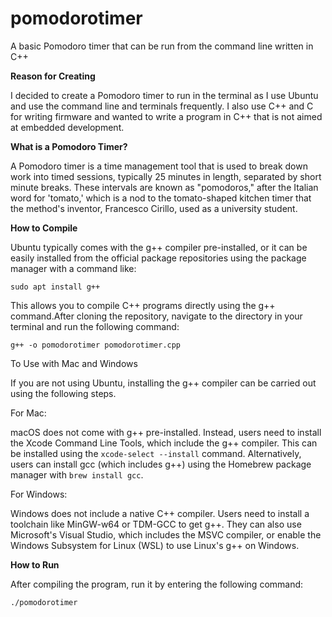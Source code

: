 # pomodorotimer
A basic Pomodoro timer that can be run from the command line written in C++

**Reason for Creating**

I decided to create a Pomodoro timer to run in the terminal as I use Ubuntu and use the command line and terminals frequently. I also use C++ and C for writing firmware and wanted to write a program in C++ that is not aimed at embedded development.

**What is a Pomodoro Timer?**

A Pomodoro timer is a time management tool that is used to break down work into timed sessions, typically 25 minutes in length, separated by short minute breaks. These intervals are known as "pomodoros," after the Italian word for 'tomato,' which is a nod to the tomato-shaped kitchen timer that the method's inventor, Francesco Cirillo, used as a university student.

**How to Compile**

Ubuntu typically comes with the g++ compiler pre-installed, or it can be easily installed from the official package repositories using the package manager with a command like:

`sudo apt install g++`

This allows you to compile C++ programs directly using the g++ command.After cloning the repository, navigate to the directory in your terminal and run the following command:

`g++ -o pomodorotimer pomodorotimer.cpp`

To Use with Mac and Windows

If you are not using Ubuntu, installing the g++ compiler can be carried out using the following steps.

For Mac:

macOS does not come with g++ pre-installed. Instead, users need to install the Xcode Command Line Tools, which include the g++ compiler. This can be installed using the `xcode-select --install` command. Alternatively, users can install gcc (which includes g++) using the Homebrew package manager with `brew install gcc`.

For Windows:

Windows does not include a native C++ compiler. Users need to install a toolchain like MinGW-w64 or TDM-GCC to get g++. They can also use Microsoft's Visual Studio, which includes the MSVC compiler, or enable the Windows Subsystem for Linux (WSL) to use Linux's g++ on Windows.

**How to Run**

After compiling the program, run it by entering the following command:

`./pomodorotimer`
